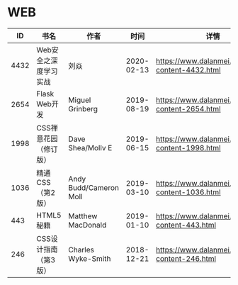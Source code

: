 # WEB

| ID | 书名 | 作者 | 时间 | 详情 | 下载页面 | EPUB下载链接 | MOBI下载链接 | AZW3下载链接 |
| --- | --- | --- | --- | --- | --- | --- | --- | --- |
| 4432 | Web安全之深度学习实战 | 刘焱 | 2020-02-13 | https://www.dalanmei.com/book-content-4432.html | https://www.dalanmei.com/download-book-4432.html | http://ct.dalanmei.com/f/31084289-571532063-e91e22 | http://ct.dalanmei.com/f/31084289-571801324-b9e309 | http://ct.dalanmei.com/f/31084289-571989278-27f3ee |
| 2654 | Flask Web开发 | Miguel Grinberg | 2019-08-19 | https://www.dalanmei.com/book-content-2654.html | https://www.dalanmei.com/download-book-2654.html | http://ct.dalanmei.com/f/31084289-571584263-98b190 | http://ct.dalanmei.com/f/31084289-571735601-21d47b | http://ct.dalanmei.com/f/31084289-571853790-01c1f2 |
| 1998 | CSS禅意花园（修订版） | Dave Shea/Mollv E | 2019-06-15 | https://www.dalanmei.com/book-content-1998.html | https://www.dalanmei.com/download-book-1998.html | http://ct.dalanmei.com/f/31084289-571507434-7c45c2 | http://ct.dalanmei.com/f/31084289-571775790-7f4d58 | http://ct.dalanmei.com/f/31084289-571875986-c52517 |
| 1036 | 精通CSS（第2版） | Andy Budd/Cameron Moll | 2019-03-10 | https://www.dalanmei.com/book-content-1036.html |  |  |  |  |
| 443 | HTML5秘籍 | Matthew MacDonald | 2019-01-10 | https://www.dalanmei.com/book-content-443.html | https://www.dalanmei.com/download-book-443.html | http://ct.dalanmei.com/f/31084289-571454534-3f540c | http://ct.dalanmei.com/f/31084289-571787701-c53fc2 | http://ct.dalanmei.com/f/31084289-571888206-654181 |
| 246 | CSS设计指南（第3版） | Charles Wyke-Smith | 2018-12-21 | https://www.dalanmei.com/book-content-246.html | https://www.dalanmei.com/download-book-246.html | http://ct.dalanmei.com/f/31084289-571456837-d4de55 | http://ct.dalanmei.com/f/31084289-571789509-7258cb | http://ct.dalanmei.com/f/31084289-571894662-1e060b |
